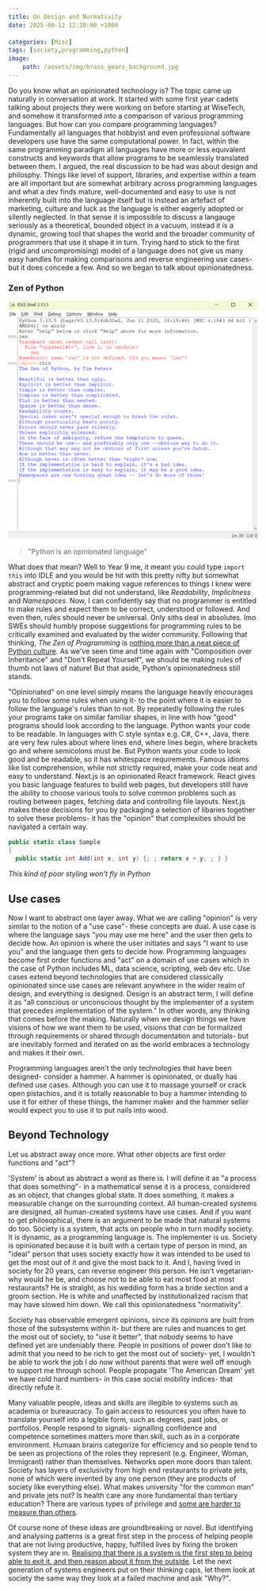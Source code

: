 ```yaml
---
title: On Design and Normativity
date: 2025-09-12 12:30:00 +1000

categories: [Misc]
tags: [society,programming,python]
image:
    path: /assets/img/brass_gears_background.jpg
---
```


Do you know what an opinionated technology is? The topic came up naturally in conversation at work. It started with some first year cadets talking about projects they were working on before starting at WiseTech, and somehow it transformed into a comparison of various programming languages. But how can you compare programming languages? Fundamentally all languages that hobbyist and even professional software developers use have the same computational power. In fact, within the same programming paradigm all languages have more or less equivalent constructs and keywords that allow programs to be seamlessly translated between them. I argued, the real discussion to be had was about design and philosphy. Things like level of support, libraries, and expertise within a team are all important but are somewhat arbitrary across programming languages and what a dev finds mature, well-documented and easy to use is not inherently built into the language itself but is instead an artefact of marketing, culture and luck as the language is either eagerly adopted or silently neglected. In that sense it is impossible to discuss a langauge seriously as a theoretical, bounded object in a vacuum, instead it is a dynamic, growing tool that shapes the world and the broader community of programmers that use it shape it in turn. Trying hard to stick to the first (rigid and uncompromising) model of a language does not give us many easy handles for making comparisons and reverse engineering use cases- but it does concede a few. And so we began to talk about opinionatedness.

### Zen of Python

![Import this](/assets/img/import_this.png)

> "Python is an opinionated language"

What does that mean? Well to Year 9 me, it meant you could type `import this` into IDLE and you would be hit with this pretty nifty but somewhat abstract and cryptic poem making vague references to things I knew were programming-related but did not understand, like *Readability*, *Implicitness* and *Namespaces*. Now, I can confidently say that no programmer is entitled to make rules and expect them to be correct, understood or followed. And even then, rules should never be universal. Only siths deal in absolutes. Imo SWEs should humbly propose suggestions for programming rules to be critically examined and evaluated by the wider community. Following that thinking, *The Zen of Programming* is [nothing more than a neat piece of Python culture](https://www.reddit.com/r/programming/comments/9ga0m4/comment/e6310nw/?utm_source=share&utm_medium=web3x&utm_name=web3xcss&utm_term=1&utm_content=share_button). As we've seen time and time again with "Composition over Inheritance" and "Don't Repeat Yourself", we should be making rules of thumb not laws of nature! But that aside, Python's opinionatedness still stands.

"Opinionated" on one level simply means the language heavily encourages you to follow some rules when using it- to the point where it is easier to follow the language's rules than to not. By repeatedly following the rules your programs take on similar familiar shapes, in line with how "good" programs should look according to the language. Python wants your code to be readable. In languages with C style syntax e.g. C#, C++, Java, there are very few rules about where lines end, where lines begin, where brackets go and where semicolons must be. But Python wants your code to look good and be readable, so it has whitespace requirements. Famous idioms like list comprehension, while not strictly required, make your code neat and easy to understand. Next.js is an opinionated React framework. React gives you basic language features to build web pages, but developers still have the ability to choose various tools to solve common problems such as routing between pages, fetching data and controlling file layouts. Next.js makes these decisions for you by packaging a selection of libaries together to solve these problems- it has the "opinion" that complexities should be navigated a certain way.

```csharp
public static class Sample
{
  public static int Add(int x, int y) {; ; return x + y; ; } }
```
*This kind of poor styling won't fly in Python*

## Use cases

Now I want to abstract one layer away. What we are calling "opinion" is very similar to the notion of a "use case"- these concepts are dual. A use case is where the language says "you may use me here" and the user then gets to decide how. An opinion is where the user initiates and says "I want to use you" and the language then gets to decide how. Programming languages become first order functions and "act" on a domain of use cases which in the case of Python includes ML, data science, scripting, web dev etc. Use cases extend beyond technologies that are considered classically opinionated since use cases are relevant anywhere in the wider realm of design, and everything is designed. Design is an abstract term, I will define it as "all conscious or unconscious thought by the implementer of a system that precedes implementation of the system." In other words, any thinking that comes before the making. Naturally when we design things we have visions of how we want them to be used, visions that *can* be formalized through requirements or shared through documentation and tutorials- but are inevitably formed and iterated on as the world embraces a technology and makes it their own.

Programming languages aren't the only technologies that have been designed- consider a hammer. A hammer is opinionated, or dually has defined use cases. Although you can use it to massage yourself or crack open pistachios, and it is totally reasonable to buy a hammer intending to use it for either of these things, the hammer maker and the hammer seller would expect you to use it to put nails into wood.

## Beyond Technology

Let us abstract away once more. What other objects are first order functions and "act"?

'System' is about as abstract a word as there is. I will define it as "a process that does something"- in a mathematical sense it is a process, considered as an object, that changes global state. It does something, it makes a measurable change on the surrounding context. All human-created systems are designed, all human-created systems have use cases. And if you want to get philosophical, there is an argument to be made that natural systems do too. Society is a system, that acts on people who in turn modify society. It is dynamic, as a programming language is. The implementer is us. Society is opinionated because it is built with a certain type of person in mind, an "ideal" person that uses society exactly how it was intended to be used to get the most out of it and give the most back to it. And I, having lived in society for 20 years, can reverse engineer this person. He isn't vegetarian- why would he be, and choose not to be able to eat most food at most restaurants? He is straight, as his wedding form has a bride section and a groom section. He is white and unaffected by institutionalized racism that may have slowed him down. We call this opinionatedness "normativity".

Society has observable emergent opinions, since its opinions are built from those of the subsystems within it- but there are rules and nuances to get the most out of society, to "use it better", that nobody seems to have defined yet are undeniably there. People in positions of power don't like to admit that you need to be rich to get the most out of society- yet, I wouldn't be able to work the job I do now without parents that were well off enough to support me through school. People propagate 'The American Dream' yet we have cold hard numbers- in this case social mobility indices- that directly refute it.

Many valuable people, ideas and skills are illegible to systems such as academia or bureaucracy. To gain access to resources you often have to translate yourself into a legible form, such as degrees, past jobs, or portfolios. People respond to signals- signalling confidence and competence sometimes matters more than skill, such as in a corporate environment. Humaan brains categorize for efficiency and so people tend to be seen as projections of the roles they represent (e.g. Engineer, Woman, Immigrant) rather than themselves. Networks open more doors than talent. Society has layers of exclusivity from high end restaurants to private jets, none of which were invented by any one person (they are products of society like everything else). What makes university "for the common man" and private jets not? Is health care any more fundamental than tertiary education? There are various types of privilege and [some are harder to measure than others](https://www.rnz.co.nz/news/the-wireless/373065/the-pencilsword-on-a-plate).

Of course none of these ideas are groundbreaking or novel. But identifying and analysing patterns is a great first step in the process of helping people that are not living productive, happy, fulfilled lives by fixing the broken system they are in. [Realising that there is a system is the first step to being able to exit it, and then reason about it from the outside](https://www.physixfan.com/wp-content/files/GEBen.pdf#page=45). Let the next generation of systems engineers put on their thinking caps, let them look at society the same way they look at a failed machine and ask "Why?".